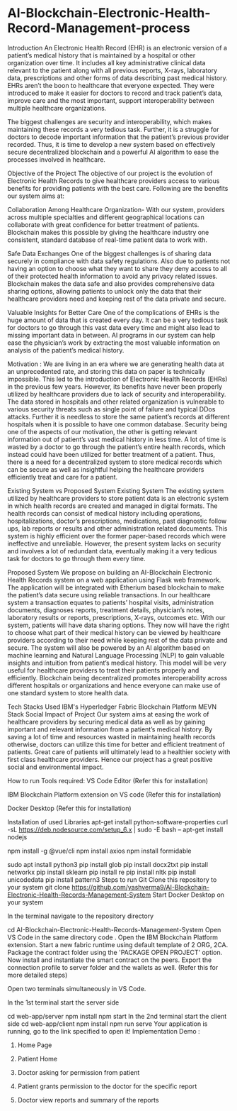 # AI-Blockchain-Electronic-Health-Record-Management-process
Introduction
An Electronic Health Record (EHR) is an electronic version of a patient’s medical history that is maintained by a hospital or other organization over time. It includes all key administrative clinical data relevant to the patient along with all previous reports, X-rays, laboratory data, prescriptions and other forms of data describing past medical history. EHRs aren’t the boon to healthcare that everyone expected. They were introduced to make it easier for doctors to record and track patient’s data, improve care and the most important, support interoperability between multiple healthcare organizations.

The biggest challenges are security and interoperability, which makes maintaining these records a very tedious task. Further, it is a struggle for doctors to decode important information that the patient’s previous provider recorded. Thus, it is time to develop a new system based on effectively secure decentralized blockchain and a powerful AI algorithm to ease the processes involved in healthcare.

Objective of the Project
The objective of our project is the evolution of Electronic Health Records to give healthcare providers access to various benefits for providing patients with the best care. Following are the benefits our system aims at:

Collaboration Among Healthcare Organization- With our system, providers across multiple specialties and different geographical locations can collaborate with great confidence for better treatment of patients. Blockchain makes this possible by giving the healthcare industry one consistent, standard database of real-time patient data to work with.

Safe Data Exchanges One of the biggest challenges is of sharing data securely in compliance with data safety regulations. Also due to patients not having an option to choose what they want to share they deny access to all of their protected health information to avoid any privacy related issues. Blockchain makes the data safe and also provides comprehensive data sharing options, allowing patients to unlock only the data that their healthcare providers need and keeping rest of the data private and secure.

Valuable Insights for Better Care One of the complications of EHRs is the huge amount of data that is created every day. It can be a very tedious task for doctors to go through this vast data every time and might also lead to missing important data in between. AI programs in our system can help ease the physician’s work by extracting the most valuable information on analysis of the patient’s medical history.

Motivation :
We are living in an era where we are generating health data at an unprecedented rate, and storing this data on paper is technically impossible. This led to the introduction of Electronic Health Records (EHRs) in the previous few years. However, its benefits have never been properly utilized by healthcare providers due to lack of security and interoperability. The data stored in hospitals and other related organization is vulnerable to various security threats such as single point of failure and typical DDos attacks. Further it is needless to store the same patient’s records at different hospitals when it is possible to have one common database. Security being one of the aspects of our motivation, the other is getting relevant information out of patient’s vast medical history in less time. A lot of time is wasted by a doctor to go through the patient’s entire health records, which instead could have been utilized for better treatment of a patient. Thus, there is a need for a decentralized system to store medical records which can be secure as well as insightful helping the healthcare providers efficiently treat and care for a patient.

Existing System vs Proposed System
Existing System
The existing system utilized by healthcare providers to store patient data is an electronic system in which health records are created and managed in digital formats. The health records can consist of medical history including operations, hospitalizations, doctor’s prescriptions, medications, past diagnostic follow ups, lab reports or results and other administration related documents. This system is highly efficient over the former paper-based records which were ineffective and unreliable. However, the present system lacks on security and involves a lot of redundant data, eventually making it a very tedious task for doctors to go through them every time.

Proposed System
We propose on building an AI-Blockchain Electronic Health Records system on a web application using Flask web framework. The application will be integrated with Etherium based blockchain to make the patient’s data secure using reliable transactions. In our healthcare system a transaction equates to patients’ hospital visits, administration documents, diagnoses reports, treatment details, physician’s notes, laboratory results or reports, prescriptions, X-rays, outcomes etc. With our system, patients will have data sharing options. They now will have the right to choose what part of their medical history can be viewed by healthcare providers according to their need while keeping rest of the data private and secure. The system will also be powered by an AI algorithm based on machine learning and Natural Language Processing (NLP) to gain valuable insights and intuition from patient’s medical history. This model will be very useful for healthcare providers to treat their patients properly and efficiently. Blockchain being decentralized promotes interoperability across different hospitals or organizations and hence everyone can make use of one standard system to store health data.

Tech Stacks Used
IBM's Hyperledger Fabric Blockchain Platform
MEVN Stack
Social Impact of Project
Our system aims at easing the work of healthcare providers by securing medical data as well as by gaining important and relevant information from a patient’s medical history. By saving a lot of time and resources wasted in maintaining health records otherwise, doctors can utilize this time for better and efficient treatment of patients. Great care of patients will ultimately lead to a healthier society with first class healthcare providers. Hence our project has a great positive social and environmental impact.

How to run
Tools required:
VS Code Editor (Refer this for installation)

IBM Blockchain Platform extension on VS code (Refer this for installation)

Docker Desktop (Refer this for installation)

Installation of used Libraries
apt-get install python-software-properties
curl -sL https://deb.nodesource.com/setup_6.x | sudo -E bash –
apt-get install nodejs

npm install -g @vue/cli
npm install axios
npm install formidable

sudo apt install python3
pip install glob
pip install docx2txt
pip install networkx
pip install sklearn
pip install re
pip install nltk
pip install unicodedata
pip install pattern3
Steps to run
Git Clone this repository to your system
git clone https://github.com/yashverma9/AI-Blockchain-Electronic-Health-Records-Management-System
Start Docker Desktop on your system

In the terminal navigate to the repository directory

cd AI-Blockchain-Electronic-Health-Records-Management-System
Open VS Code in the same directory
code .
Open the IBM Blockchain Platform extension. Start a new fabric runtime using default template of 2 ORG, 2CA. Package the contract folder using the 'PACKAGE OPEN PROJECT' option. Now install and instantiate the smart contract on the peers. Export the connection profile to server folder and the wallets as well. (Refer this for more detailed steps)

Open two terminals simultaneously in VS Code.

In the 1st terminal start the server side

cd web-app/server
npm install
npm start
In the 2nd terminal start the client side
cd web-app/client
npm install
npm run serve
Your application is running, go to the link specified to open it!
Implementation Demo :
1. Home Page




2. Patient Home




3. Doctor asking for permission from patient




4. Patient grants permission to the doctor for the specific report




5. Doctor view reports and summary of the reports



